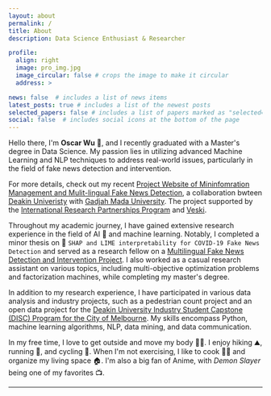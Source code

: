 ```yaml
---
layout: about
permalink: /
title: About
description: Data Science Enthusiast & Researcher

profile:
  align: right
  image: pro_img.jpg
  image_circular: false # crops the image to make it circular
  address: >

news: false  # includes a list of news items
latest_posts: true # includes a list of the newest posts
selected_papers: false # includes a list of papers marked as "selected={true}"
social: false  # includes social icons at the bottom of the page
---
```



Hello there, I'm **Oscar Wu** :wave:, and I recently graduated with a Master's degree in Data Science. My passion lies in utilizing advanced Machine Learning and NLP techniques to address real-world issues, particularly in the field of fake news detection and intervention.

For more details, check out my recent [Project Website of Mininfomration Management and Mulit-lingual Fake News Detection](https://counterinfodemic.org), a collaboration bwteen [Deakin Univeristy](https://deakin.edu.au) with [Gadjah Mada University](https://ugm.ac.id/en/). The project supported by the [International Research Partnerships Program](https://www.studymelbourne.vic.gov.au/industry/programs/research-partnerships) and [Veski](https://www.veski.org.au/people/xiao-liu/).

Throughout my academic journey, I have gained extensive research experience in the field of AI :robot: and machine learning. Notably, I completed a minor thesis on :memo: `SHAP and LIME interpretability for COVID-19 Fake News Detection` and served as a research fellow on a [Multilingual Fake News Detection and Intervention Project](https://counterinfodemic.org). I also worked as a casual research assistant on various topics, including multi-objective optimization problems and factorization machines, while completing my master's degree.


In addition to my research experience, I have participated in various data analysis and industry projects, such as a pedestrian count project and an open data project for the [Deakin University Industry Student Capstone (DISC) Program for the City of Melbourne](https://github.com/Chameleon-company/MOP). My skills encompass Python, machine learning algorithms, NLP, data mining, and data communication.


In my free time, I love to get outside and move my body :running_man:. I enjoy hiking :mountain:, running :runner:, and cycling :bicyclist:. When I'm not exercising, I like to cook :man_cook: and organize my living space :house:. I'm also a big fan of Anime, with *Demon Slayer* being one of my favorites :tv:.


---
<!-- Feel free to explore my [LinkedIn profile](https://www.linkedin.com/in/oscar-wu/) and [GitHub page](https://github.com/wuyoscar) to learn more about my experience and projects. -->









